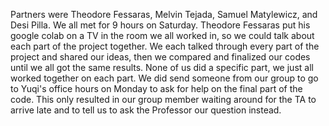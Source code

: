 Partners were Theodore Fessaras, Melvin Tejada, Samuel Matylewicz, and Desi Pilla.
We all met for 9 hours on Saturday.
Theodore Fessaras put his google colab on a TV in the room we all worked in, so we could talk about each part of the project together. We each talked through every part of the project
and shared our ideas, then we compared and finalized our codes until we all got the same results. None of us did a specific part, we just all worked together on each part.
We did send someone from our group to go to Yuqi's office hours on Monday to ask for help on the final part of the code. This only resulted in our group member waiting around for the TA to arrive late and to tell us to ask the Professor our question instead.
